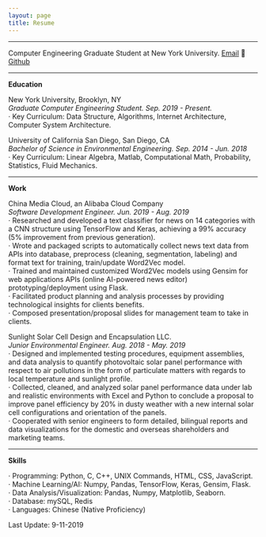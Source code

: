 ```yaml
---
layout: page
title: Resume
---
```


***
Computer Engineering Graduate Student at New York University.
[Email](mailto:zibozhang@nyu.edu) 􏰂 [Github](https://tonyzhang95.github.io)

***

__Education__

New York University, Brooklyn, NY  
_Graduate Computer Engineering Student.  Sep. 2019 - Present._  
· Key Curriculum: Data Structure, Algorithms, Internet Architecture, Computer System Architecture.

University of California San Diego, San Diego, CA  
_Bachelor of Science in Environmental Engineering. Sep. 2014 - Jun. 2018_  
· Key Curriculum: Linear Algebra, Matlab, Computational Math, Probability, Statistics, Fluid Mechanics.

***

__Work__

China Media Cloud, an Alibaba Cloud Company  
_Software Development Engineer. Jun. 2019 - Aug. 2019_  
· Researched and developed a text classifier for news on 14 categories with a CNN structure using TensorFlow and Keras, achieving a 99% accuracy (5% improvement from previous generation).  
· Wrote and packaged scripts to automatically collect news text data from APIs into database, preprocess (cleaning, segmentation, labeling) and format text for training, train/update Word2Vec model.  
· Trained and maintained customized Word2Vec models using Gensim for web applications APIs (online AI-powered news editor) prototyping/deployment using Flask.  
· Facilitated product planning and analysis processes by providing technological insights for clients benefits.  
· Composed presentation/proposal slides for management team to take in clients.  

Sunlight Solar Cell Design and Encapsulation LLC.  
_Junior Environmental Engineer. Aug. 2018 - May. 2019_  
· Designed and implemented testing procedures, equipment assemblies, and data analysis to quantify photovoltaic solar panel performance with respect to air pollutions in the form of particulate matters with regards to local temperature and sunlight profile.  
· Collected, cleaned, and analyzed solar panel performance data under lab and realistic environments with Excel and Python to conclude a proposal to improve panel efficiency by 20% in dusty weather with a new internal solar cell configurations and orientation of the panels.  
· Cooperated with senior engineers to form detailed, bilingual reports and data visualizations for the domestic and overseas shareholders and marketing teams.  

***

__Skills__

· Programming: Python, C, C++, UNIX Commands, HTML, CSS, JavaScript.  
· Machine Learning/AI: Numpy, Pandas, TensorFlow, Keras, Gensim, Flask.  
· Data Analysis/Visualization: Pandas, Numpy, Matplotlib, Seaborn.  
· Database: mySQL, Redis  
· Languages: Chinese (Native Proficiency)  



Last Update: 9-11-2019  
